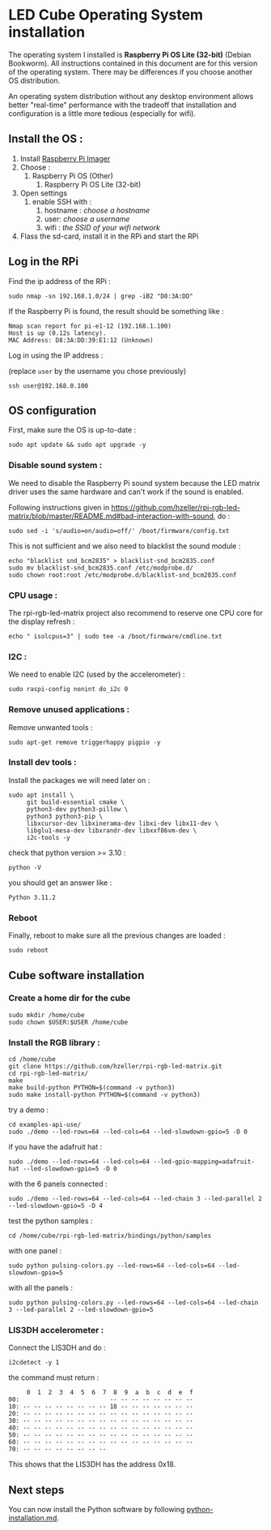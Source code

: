 LED Cube Operating System installation
======================================

The operating system I installed is **Raspberry Pi OS Lite (32-bit)** (Debian Bookworm). All instructions contained 
in this document are for this version of the operating system. There may be differences if you choose another OS distribution.

An operating system distribution without any desktop environment allows better "real-time" performance with the tradeoff 
that installation and configuration is a little more tedious (especially for wifi).

## Install the OS : 

1. Install [Raspberry Pi Imager](https://www.raspberrypi.com/software/)
2. Choose :
   1. Raspberry Pi OS (Other)
      1. Raspberry Pi OS Lite (32-bit)
3. Open settings
   1. enable SSH with :
      1. hostname : _choose a hostname_
      2. user: _choose a username_
      3. wifi : _the SSID of your wifi network_
4. Flass the sd-card, install it in the RPi and start the RPi

## Log in the RPi

Find the ip address of the RPi :

    sudo nmap -sn 192.168.1.0/24 | grep -iB2 "D8:3A:DD"

If the Raspberry Pi is found, the result should be something like : 

    Nmap scan report for pi-e1-12 (192.168.1.100)
    Host is up (0.12s latency).
    MAC Address: D8:3A:DD:39:E1:12 (Unknown)

Log in using the IP address :

(replace `user` by the username you chose previously)

    ssh user@192.168.0.100

## OS configuration 

First, make sure the OS is up-to-date : 

    sudo apt update && sudo apt upgrade -y

### Disable sound system : 

We need to disable the Raspberry Pi sound system because the LED matrix driver uses the same hardware
and can't work if the sound is enabled. 

Following instructions given in https://github.com/hzeller/rpi-rgb-led-matrix/blob/master/README.md#bad-interaction-with-sound, do : 

    sudo sed -i 's/audio=on/audio=off/' /boot/firmware/config.txt

This is not sufficient and we also need to blacklist the sound module : 

    echo "blacklist snd_bcm2835" > blacklist-snd_bcm2835.conf
    sudo mv blacklist-snd_bcm2835.conf /etc/modprobe.d/
    sudo chown root:root /etc/modprobe.d/blacklist-snd_bcm2835.conf

### CPU usage : 

The rpi-rgb-led-matrix project also recommend to reserve one CPU core for the display refresh : 

    echo " isolcpus=3" | sudo tee -a /boot/firmware/cmdline.txt

### I2C :

We need to enable I2C (used by the accelerometer) :

    sudo raspi-config nonint do_i2c 0

### Remove unused applications : 

Remove unwanted tools :

    sudo apt-get remove triggerhappy pigpio -y

### Install dev tools :   

Install the packages we will need later on :

    sudo apt install \
         git build-essential cmake \
         python3-dev python3-pillow \
         python3 python3-pip \
         libxcursor-dev libxinerama-dev libxi-dev libx11-dev \
         libglu1-mesa-dev libxrandr-dev libxxf86vm-dev \
         i2c-tools -y

check that python version >= 3.10 :

    python -V

you should get an answer like : 

    Python 3.11.2

### Reboot

Finally, reboot to make sure all the previous changes are loaded :

    sudo reboot

## Cube software installation

### Create a home dir for the cube

    sudo mkdir /home/cube
    sudo chown $USER:$USER /home/cube
   
### Install the RGB library : 

    cd /home/cube
    git clone https://github.com/hzeller/rpi-rgb-led-matrix.git
    cd rpi-rgb-led-matrix/
    make
    make build-python PYTHON=$(command -v python3)
    sudo make install-python PYTHON=$(command -v python3)

try a demo : 

    cd examples-api-use/
    sudo ./demo --led-rows=64 --led-cols=64 --led-slowdown-gpio=5 -D 0

if you have the adafruit hat : 

    sudo ./demo --led-rows=64 --led-cols=64 --led-gpio-mapping=adafruit-hat --led-slowdown-gpio=5 -D 0

with the 6 panels connected : 

    sudo ./demo --led-rows=64 --led-cols=64 --led-chain 3 --led-parallel 2 --led-slowdown-gpio=5 -D 4

test the python samples : 

    cd /home/cube/rpi-rgb-led-matrix/bindings/python/samples

with one panel : 

    sudo python pulsing-colors.py --led-rows=64 --led-cols=64 --led-slowdown-gpio=5

with all the panels : 

    sudo python pulsing-colors.py --led-rows=64 --led-cols=64 --led-chain 3 --led-parallel 2 --led-slowdown-gpio=5

### LIS3DH accelerometer : 

Connect the LIS3DH and do : 
       
    i2cdetect -y 1

the command must return : 

         0  1  2  3  4  5  6  7  8  9  a  b  c  d  e  f
    00:                         -- -- -- -- -- -- -- --
    10: -- -- -- -- -- -- -- -- 18 -- -- -- -- -- -- --
    20: -- -- -- -- -- -- -- -- -- -- -- -- -- -- -- --
    30: -- -- -- -- -- -- -- -- -- -- -- -- -- -- -- --
    40: -- -- -- -- -- -- -- -- -- -- -- -- -- -- -- --
    50: -- -- -- -- -- -- -- -- -- -- -- -- -- -- -- --
    60: -- -- -- -- -- -- -- -- -- -- -- -- -- -- -- --
    70: -- -- -- -- -- -- -- --

This shows that the LIS3DH has the address 0x18. 

## Next steps 

You can now install the Python software by following [python-installation.md](python-installation.md).
